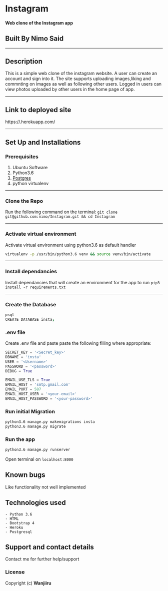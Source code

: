 # Instagram
#### Web clone of the Instagram app
## Built By Nimo Said

---------------------------------------------

## Description
This is a simple web clone of the instagram website. A user can create an account and sign into it. 
The site supports uploading images,liking and commnting on images as well as following other users. Logged in
users can view photos uploaded by other users in the home page of app.


-----------------------------------------------

## Link to deployed site
https://.herokuapp.com/


-----------------------------------------------

## Set Up and Installations

### Prerequisites
1. Ubuntu Software
2. Python3.6
3. [Postgres](https://www.postgresql.org/download/)
4. python virtualenv


------------------------------------------------

### Clone the Repo
Run the following command on the terminal:
`git clone git@github.com:nimo/Instagram.git && cd Instagram`

-------------------------------------------------

### Activate virtual environment
Activate virtual environment using python3.6 as default handler
```bash
virtualenv -p /usr/bin/python3.6 venv && source venv/bin/activate
```

--------------------------------------------------

### Install dependancies
Install dependancies that will create an environment for the app to run
`pip3 install -r requirements.txt`


--------------------------------------------------

### Create the Database
```bash
psql
CREATE DATABASE insta;
```
### .env file
Create .env file and paste paste the following filling where appropriate:
```python
SECRET_KEY = '<Secret_key>'
DBNAME = 'insta'
USER = '<Username>'
PASSWORD = '<password>'
DEBUG = True

EMAIL_USE_TLS = True
EMAIL_HOST = 'smtp.gmail.com'
EMAIL_PORT = 587
EMAIL_HOST_USER = '<your-email>'
EMAIL_HOST_PASSWORD = '<your-password>'
```
### Run initial Migration
```bash
python3.6 manage.py makemigrations insta
python3.6 manage.py migrate
```

### Run the app
```bash
python3.6 manage.py runserver
```
Open terminal on `localhost:8000`

## Known bugs
Like functionality not well implemented

## Technologies used
    - Python 3.6
    - HTML
    - Bootstrap 4
    - Heroku
    - Postgresql

## Support and contact details
Contact me for further help/support

### License
Copyright (c) **Wanjiiru**
